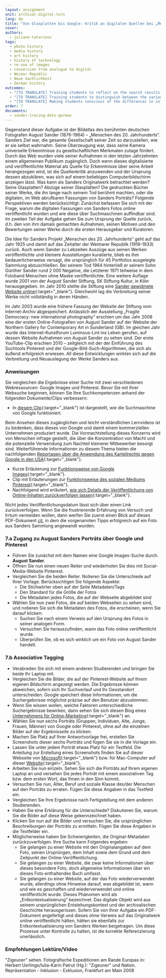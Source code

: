 ```yaml
---
layout: assignment
unit: archival-digital-turn
lang: de
title: "Von Glasplatten bis Google: Kritik an digitalen Quellen bei „Menschen des 20. Jahrhunderts“ von August Sander"
cover:
authors:
  - juliane-tatarinov
tags:
  - photo history
  - media history
  - art history
  - history of technology
  - re-use of images
  - conversion from analogue to digital
  - Weimar Republic
  - Neue Sachlichkeit
  - German history
outcomes:
  - "[TO TRANSLATE] Training students to reflect on the search results of an online search and how this is determined by the properties of the search engine."
  - "[TO TRANSLATE] Training students to distinguish between the various layers of interpretation when applying source criticism to analogue photos that have been published online."
  - "[TO TRANSLATE] Making students conscious of the differences in informational and artefactual value between the analogue and digital source."
order: 7
documents:
  - sander-tracing-date-german
---
```


Gegenstand dieser Aufgabe ist der Bildatlas des berühmten deutschen Fotografen August Sander (1876-1964) – „Menschen des 20. Jahrhunderts“. Sanders Ziel war, die gesamte Gesellschaft seiner Zeit so darzustellen, wie er sie selbst wahrnahm. Seine Überzeugung war, dass seine Kamera universelle Erkenntnisse zu gesellschaftlichen Merkmalen zutage fördert. Durch das Web wurden viele seiner Aufnahmen in den letzten Jahrzehnten einem allgemeinen Publikum zugänglich. Doch wenn dieses digitalisierte und veröffentlichte Material als Quelle für Erkenntnisse über seine Arbeit herangezogen wird, ist die Quellenkritik anzuwenden und der Ursprung dessen abzuklären, was sich auf einem beliebigen Computerbildschirm anzeigen lässt. Was kann als Sanders Originalwerk betrachtet werden? Seine Glasplatten? Abzüge seiner Glasplatten? Die gedruckten Bücher seiner Werke, die ihn lange nach seinem Tod berühmt machten, oder die digitalen, im Web abrufbaren Fassungen von Sanders Porträts? Folgende Perspektiven werden berücksichtigt: Zunächst befassen Sie sich mit der Frage, warum die digitalen Fassungen von Sanders Fotos online veröffentlicht wurden und wie diese über Suchmaschinen auffindbar sind. Im zweiten Teil der Aufgabe gehen Sie zum Ursprung der Quelle zurück, d.h. den von ihm damals gemachten Aufnahmen, seinen Motiven und den Bewertungen seiner Werke durch die ersten Herausgeber und Kuratoren.

Die Idee für Sanders Projekt „Menschen des 20. Jahrhunderts“ geht auf das Jahr 1925 und damit auf das Zeitalter der Weimarer Republik (1919-1933) zurück. Auch wenn Sander zu Lebzeiten Auszüge aus seinen Werken veröffentlichte und kleinere Ausstellungen kuratierte, blieb es ihm bedauerlicherweise versagt, die ursprünglich für 45 Portfolios ausgelegte Sammlung abzuschließen. Bei seinem Tod 1964 hinterließ er seinem Sohn Günther Sander rund 2 000 Negative, die Letzterer 1971 teilweise in dem Fotoband Menschen ohne Maske veröffentlichte. Eine weitere Auflage wurde 2001 von der August Sander Stiftung, SK Stiftung Kultur, in Köln herausgegeben. Im Jahr 2010 stellte die Stiftung eine [Sander gewidmete Website online](http://augustsander.org/md20jh/){:target="_blank"}. Gleichwohl lag die Verbreitung seiner Werke nicht vollständig in deren Händen.

Im Jahr 2003 wurde eine frühere Fassung der Website der Stiftung vom Internet-Archiv abgespeichert. Anlässlich der Ausstellung „Fragile Democracy: new international photography“ erschien um das Jahr 2008 eine der ersten Online-Fotografien von August Sander auf der Website der Northern Gallery for Contemporary Art in Sunderland (GB). Im gleichen Jahr wurde das Internet-Kunstforum Luminous-Lint ins Leben gerufen, auf dessen Website Aufnahmen von August Sander zu sehen sind. Der erste YouTube-Clip erschien 2010 – zeitgleich mit der der Einführung des Suchtools Pinterest und der Google-Bild-Such-Algorithmen, die sich als äußerst erfolgreich erwiesen. All diese Entwicklungen wirkten sich auf die Verbreitung und Neuauslegung der Werke Sanders aus.

<!-- more -->

<!-- briefing-student -->

### Anweisungen
<!-- section-contents -->

Sie vergleichen die Ergebnisse einer Suche mit zwei verschiedenen Webressourcen: Google Images und Pinterest.
Bevor Sie mit Ihrer Websuche beginnen, können Sie Ihre Suchkompetenzen anhand der folgenden Dokumente/Clips verbessern:
- In [diesem Clip](https://youtu.be/BNHR6IQJGZs){:target="_blank"} ist dargestellt, wie die Suchmaschine von Google funktioniert.

Beim Ansehen dieses zugänglichen und leicht verständlichen Lernvideos ist zu bedenken, dass dieses von Google und damit einem kommerziellen Unternehmen produziert wurde. Die Vormachtstellung dieses Konzerns wird von Menschen infrage gestellt, die über die Konzentration von Macht und die potenzielle Verwendung zum Nachteil kleinerer Mitbewerber besorgt sind. Weiterführende Informationen zu diesem Thema bieten die nachfolgenden [Reportagen über die Anwendung des Kartellrechts gegen Google in den USA](https://www.bloomberg.com/news/videos/2018-05-22/google-s-illegal-search-gets-prime-time-tv-treatment-video){:target="_blank"}.

- Kurze Erläuterung zur [Funktionsweise von Google Images](https://youtu.be/oJzD4vF5dFA){:target="_blank"}. 
- Clip mit Erläuterungen zur [Funktionsweise des sozialen Mediums Pinterest](https://youtu.be/oJzD4vF5dFA){:target="_blank"}.
- Nachfolgend wird erläutert, [wie sich Details der Veröffentlichung von Online-Inhalten zurückverfolgen lassen](https://www.makeuseof.com/tag/find-date-published-post-insanely-simple-tips/){:target="_blank"}.

Nicht jedes Veröffentlichungsdatum lässt sich über einen Link zurückverfolgen. Wenn Sie die frustrierende Erfahrung von Versuch und Irrtum vermeiden wollen, dann werfen Sie zuerst einen Blick auf dieses PDF-Dokument [cit](what-works-and-what-doesnot), in dem die vorgenannten Tipps erfolgreich auf ein Foto aus Sanders Sammlung angewandt wurden.

<!-- section -->

### 7.a Zugang zu August Sanders Porträts über Google und Pinterest
<!-- section-contents -->

- Führen Sie zunächst mit dem Namen eine Google Images-Suche durch. **August Sander**.
- Öffnen Sie nun einen neuen Reiter und wiederholen Sie dies mit Social-Media-Website Pinterest.
- Vergleichen Sie die beiden Reiter. Notieren Sie die Unterschiede auf Ihrer Vorlage. Berücksichtigen Sie folgende Aspekte:
  - Die Stichwörter oben auf der Seite Metadaten/Tags
  - Den Standard für die Größe der Fotos
  - Die Metadaten jedes Fotos, die auf der Webseite abgebildet sind
- Wählen Sie nun zwei Fotos, die auf beiden Webseiten zu sehen sind, und notieren Sie sich die Metadaten des Fotos, die erscheinen, wenn Sie darauf klicken:
  - Suchen Sie nach einem Verweis auf den Ursprung des Fotos in seiner analogen Form.
  - Versuchen Sie herauszufinden, wann das Foto online veröffentlicht wurde.
  - Überprüfen Sie, ob es sich wirklich um ein Foto von August Sander handelt. 

<!-- section -->

### 7.b Associative Tagging
<!-- section-contents -->

- Verabreden Sie sich mit einem anderen Studierenden und bringen Sie beide Ihr Laptop mit.
- Vergleichen Sie die Bilder, die auf der Pinterest-Website auf Ihrem eigenen Bildschirm angezeigt werden. Die Ergebnisse können abweichen, sofern sich Ihr Suchverlauf und Ihr Geostandort unterscheiden. Google speichert diese Informationen, um die Suchergebnisse möglichst präzise auf den Benutzer abzustimmen.
- Wenn Sie wissen wollen, welche Faktoren unterschiedliche Suchergebnisse bewirken, dann sehen Sie sich diesen Blog eines [Unternehmens für Online-Marketing](https://www.lcn.com/blog/get-different-results-google-vs-location-users/){:target="_blank"} an.
- Wählen Sie nun sechs Porträts (Gruppen, Individuen, Alte, Junge, Frauen, Männer) von Google oder Pinterest, ohne auf die einzelnen Bilder auf der Ergebnisseite zu klicken.
- Machen Sie Platz auf Ihrer Antwortvorlage frei, erstellen Sie Screenshots dieser sechs Porträts und fügen Sie sie in die Vorlage ein.
- Lassen Sie unter jedem Porträt etwas Platz für ein Textfeld. Die Anleitung zur Erstellung eines Screenshots finden Sie auf dieser Webseite von [Microsoft](https://support.microsoft.com/de-de/help/13776/windows-use-snipping-tool-to-capture-screenshots){:target="_blank"} bzw. für Mac-Computer auf dieser [Website](https://support.apple.com/de-de/HT201361#earlier){:target="_blank"}.
- Arbeiten Sie nun einzeln. Sehen Sie sich die Porträts auf Ihrem eigenen Laptop an und versehen Sie jedes Porträt mit einem assoziativen Tag bzw. dem ersten Wort, das Ihnen in den Sinn kommt.
- Versuchen Sie nun, Alter, Beruf und soziale Klasse des/der Menschen auf den Porträts zu erraten. Fügen Sie diese Angaben in das Textfeld ein.
- Vergleichen Sie Ihre Ergebnisse nach Fertigstellung mit dem anderen Studierenden.
- Haben Sie eine Erklärung für die Unterschiede? Diskutieren Sie, warum Sie die Bilder auf diese Weise gekennzeichnet haben. 
- Klicken Sie nun auf die Bilder und versuchen Sie, die ursprünglichen Beschreibungen der Porträts zu ermitteln. Fügen Sie diese Angaben in die Textfelder ein.
- Möglicherweise haben Sie Schwierigkeiten, die Original-Metadaten zurückzuverfolgen. Ihre Suche kann Folgendes ergeben:
  - Sie gelangen zu einer Website mit den Originalangaben auf dem Foto, seinen Ursprüngen, dem Inhalt sowie dem Grund und dem Zeitpunkt der Online-Veröffentlichung.
  - Sie gelangen zu einer Website, die zwar keine Informationen über dieses besondere Foto, doch allgemeine Informationen über ein dieses Foto enthaltendes Buch umfasst.
  - Sie gelangen zu einer Website, auf der das Foto wiederverwendet wurde, allerdings ohne Hinweise darauf, was abgebildet ist, wann und wie es geschaffen und wiederverwendet und online veröffentlicht wurde. Dieses Phänomen wird als „Entkontextualisierung“ bezeichnet. Das digitale Objekt wird aus seinem ursprünglichen Entstehungskontext und der archivalischen Geschichte herausgerissen. Sofern Sie von Ihrer Aufgabe ein PDF-Dokument angefertigt und dieses ohne Verweis auf das Originalwerk online veröffentlicht hätten, hätten sie ebenfalls zur Entkontextualisierung von Sanders Werken beigetragen. Um diese Prozesse unter Kontrolle zu halten, ist die korrekte Referenzierung unerlässlich.

<!-- section -->

### Empfehlungen Lektüre/Video
<!-- section-contents -->

"Zigeuner" sehen. Fotografische Expeditionen am Rande Europas
in: Herbert Uerlings/Iulia-Karin Patrut (Hg.): "Zigeuner" und Nation. Repräsentation - Inklusion - Exklusion, Frankfurt am Main 2008

<!-- briefing-teacher -->

